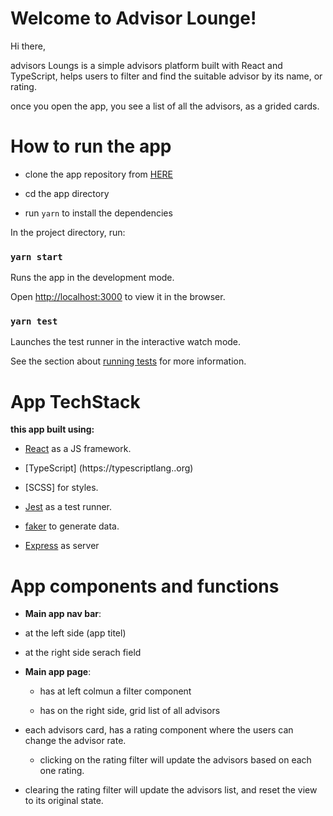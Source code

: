 
#  Welcome to Advisor Lounge!

  

Hi there,

advisors Loungs is a simple advisors platform built with React and TypeScript, helps users to filter and find the suitable advisor by its name, or rating.

once you open the app, you see a list of all the advisors, as a grided cards.

  

#  How to run the app

- clone the app repository from [HERE](https://github.com/alighali85/Advisors-lounge)

- cd the app directory

- run `yarn` to install the dependencies

  

In the project directory, run:

  

###  `yarn start`

  

Runs the app in the development mode.

Open [http://localhost:3000](http://localhost:3000) to view it in the browser.

  

###  `yarn test`

  

Launches the test runner in the interactive watch mode.<br />

See the section about [running tests](https://facebook.github.io/create-react-app/docs/running-tests) for more information.

  

#  App TechStack

**this app built using:**

-  [React](https://reactjs.org/) as a JS framework.

-  [TypeScript] (https://typescriptlang..org)

-  [SCSS] for styles.

-  [Jest](https://jestjs.io/) as a test runner.

-  [faker](https://www.npmjs.com/package/faker) to generate data.

-  [Express](https://expressjs.com/) as server
  
  
#  App components and functions

-  **Main app nav bar**:

  - at the left side (app titel)
  - at the right side serach field

-  **Main app page**:

	- has at left colmun a filter component

	- has on the right side, grid list of all advisors
  
  - each advisors card, has a rating component where the users can change the advisor rate.

	- clicking on the rating filter will update the advisors based on each one rating.
  
  - clearing the rating filter will update the advisors list, and reset the view to its original state.
